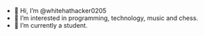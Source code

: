- 👋 Hi, I’m @whitehathacker0205
- 👀 I’m interested in programming, technology, music and chess.
- 🌱 I’m currently a student.
<!---
whitehathacker0205/whitehathacker0205 is a ✨ special ✨ repository because its `README.md` (this file) appears on your GitHub profile.
You can click the Preview link to take a look at your changes.
--->
